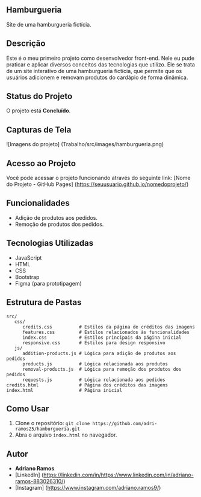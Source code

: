 ## Hamburgueria

Site de uma hamburgueria fictícia.



## Descrição

Este é o meu primeiro projeto como desenvolvedor front-end. Nele eu pude praticar e aplicar diversos conceitos das tecnologias que utilizo. Ele se trata de um site interativo de uma hamburgueria fictícia, que permite que os usuários adicionem e removam produtos do cardápio de forma dinâmica.



## Status do Projeto

O projeto está **Concluído**.



## Capturas de Tela

![Imagens do projeto] (Trabalho/src/images/hamburgueria.png)



## Acesso ao Projeto
Você pode acessar o projeto funcionando através do seguinte link: [Nome do Projeto - GitHub Pages] (https://seuusuario.github.io/nomedoprojeto/)



## Funcionalidades

- Adição de produtos aos pedidos.
- Remoção de produtos dos pedidos.



## Tecnologias Utilizadas

- JavaScript
- HTML
- CSS
- Bootstrap
- Figma (para prototipagem)



## Estrutura de Pastas

```plaintext
src/
   css/
      credits.css          # Estilos da página de créditos das imagens
      features.css         # Estilos relacionados às funcionalidades
      index.css            # Estilos principais da página inicial
      responsive.css       # Estilos para design responsivo
   js/
      addition-products.js # Lógica para adição de produtos aos pedidos
      products.js          # Lógica relacionada aos produtos
      removal-products.js  # Lógica para remoção dos produtos dos pedidos
      requests.js          # Lógica relacionada aos pedidos
credits.html               # Página dos créditos das imagens
index.html                 # Página inicial
```



## Como Usar

1. Clone o repositório: `git clone https://github.com/adri-ramos25/hamburgueria.git`
2. Abra o arquivo `index.html` no navegador.



## Autor

- **Adriano Ramos**
- [LinkedIn] (https://linkedin.com/in/https://www.linkedin.com/in/adriano-ramos-883026310/)
- [Instagram] (https://www.instagram.com/adriano.ramos9/)
